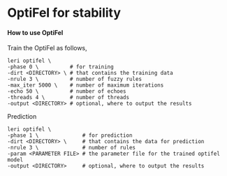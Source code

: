 # OptiFel for stability

#### How to use OptiFel

Train the OptiFel as follows,

```text
leri optifel \
-phase 0 \          # for training
-dirt <DIRECTORY> \ # that contains the training data
-nrule 3 \          # number of fuzzy rules
-max_iter 5000 \    # number of maximum iterations
-echo 50 \          # number of echoes
-threads 4 \        # number of threads
-output <DIRECTORY> # optional, where to output the results
```

Prediction

```text
leri optifel \
-phase 1 \              # for prediction
-dirt <DIRECTORY> \     # that contains the data for prediction
-nrule 3 \              # number of rules
-param <PARAMETER FILE> # the parameter file for the trained optifel model
-output <DIRECTORY>     # optional, where to output the results 
```

#### 




